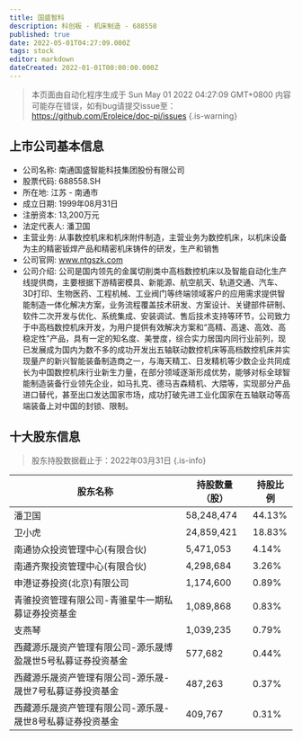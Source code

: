 ```yaml
---
title: 国盛智科
description: 科创板 - 机床制造 - 688558
published: true
date: 2022-05-01T04:27:09.000Z
tags: stock
editor: markdown
dateCreated: 2022-01-01T00:00:00.000Z
---
```


> 本页面由自动化程序生成于 Sun May 01 2022 04:27:09 GMT+0800
> 内容可能存在错误，如有bug请提交issue至：https://github.com/Eroleice/doc-pi/issues
{.is-warning}

## 上市公司基本信息
- 公司名称: 南通国盛智能科技集团股份有限公司
- 股票代码: 688558.SH
- 所在地: 江苏 - 南通市
- 成立日期: 1999年08月31日
- 注册资本: 13,200万元
- 法定代表人: 潘卫国
- 主营业务: 从事数控机床和机床附件制造，主营业务为数控机床，以机床设备为主的精密钣焊产品和精密机床铸件的研发，生产和销售
- 公司官网: www.ntgszk.com
- 公司介绍: 公司是国内领先的金属切削类中高档数控机床以及智能自动化生产线提供商，主要根据下游精密模具、新能源、航空航天、轨道交通、汽车、3D打印、生物医药、工程机械、工业阀门等终端领域客户的应用需求提供智能制造一体化解决方案，业务流程覆盖技术研发、方案设计、关键部件研制、软件二次开发与优化、系统集成、安装调试、售后技术支持等环节，公司致力于中高档数控机床开发，为用户提供有效解决方案和“高精、高速、高效、高稳定性”产品，具有一定的知名度、美誉度，综合实力居国内同行业前列，现已发展成为国内为数不多的成功开发出五轴联动数控机床等高档数控机床并实现量产的新兴智能装备制造商之一，与海天精工、日发精机等少数企业共同成长为中国数控机床行业新生力量，在部分领域逐渐形成优势，能够对标全球智能制造装备行业领先企业，如马扎克、德马吉森精机、大隈等，实现部分产品进口替代，甚至出口发达国家市场，成功打破先进工业化国家在五轴联动等高端装备上对中国的封锁、限制。


## 十大股东信息
> 股东持股数据截止于：2022年03月31日
{.is-info}

| 股东名称 | 持股数量（股） | 持股比例 |
| --- | --- | --- |
| 潘卫国 | 58,248,474 | 44.13% |
| 卫小虎 | 24,859,421 | 18.83% |
| 南通协众投资管理中心(有限合伙) | 5,471,053 | 4.14% |
| 南通齐聚投资管理中心(有限合伙) | 4,298,684 | 3.26% |
| 申港证券投资(北京)有限公司 | 1,174,600 | 0.89% |
| 青骓投资管理有限公司-青骓星牛一期私募证券投资基金 | 1,089,868 | 0.83% |
| 支燕琴 | 1,039,235 | 0.79% |
| 西藏源乐晟资产管理有限公司-源乐晟博盈晟世5号私募证券投资基金 | 577,682 | 0.44% |
| 西藏源乐晟资产管理有限公司-源乐晟-晟世7号私募证券投资基金 | 487,263 | 0.37% |
| 西藏源乐晟资产管理有限公司-源乐晟-晟世8号私募证券投资基金 | 409,767 | 0.31% |




